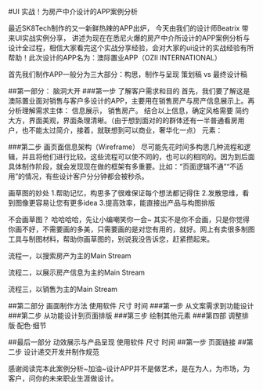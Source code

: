 #UI 实战！为房产中介设计的APP案例分析

最近SK8Tech制作的又一新鲜热辣的APP出炉， 今天由我们的设计师Beatrix 带来UI实战实例分享， 讲述为现在在悉尼火爆的房产中介所设计的APP案例分析与设计全过程，相信大家看完这个实战分享经验，会对大家的ui设计的实战经验有所帮助！此次设计的APP名为：澳际置业APP（OZII INTERNATIONAL）

首先我们制作APP一般分为三大部分：构思，制作与呈现
策划稿 vs 最终设计稿

##第一部分： 脑洞大开
###第一步 了解客户需求和目的
首先，我们要了解这是澳际置业面对销售与客户多设计的APP，主要用在销售房产与房产信息展示上。再分析理解需求主体： 信息展示， 销售房产。
结合以上信息，确定风格需要 简约大方，界面美观，界面条理清晰。（由于想到面对的的群体还有一半普通看房用户，也不能太过简介，接着，就联想到可以商业，奢华化一点）
元素：

###第二步 画页面信息架构（Wireframe）
尽可能先花时间多构思几种流程和逻辑，并且将他们进行比较。这些流程可以使不同的，也可以的相同的。因为到后面具体制作阶段，就会发现现在做的框架有多重要。比如：“页面逻辑不通”“不适用”的情况，有些设计客户分分钟都会被秒杀。

画草图的妙处
1.帮助记忆，构思多了很难保证每个想法都记得住
2.发散思维，看到图像更容易让您有更多idea
3.提高效率，能直接出产品与构图排版

不会画草图？
哈哈哈哈，先让小编嘲笑你一会~ 其实不是你不会画，只是你觉得你画不好，不需要画的多美，只需要画的是对您有用的，就好。网上有卖很多制图工具与制图材料，帮助你画草图的，别说我没告诉您，赶紧攒起来。

流程一，以搜索房产为主的Main Stream

流程二，以展示房产信息为主的Main Stream

流程三，以销售为主的Main Stream

##第二部分 画面制作方法
使用软件
尺寸
时间
###第一步 从文案需求到功能设计
###第二步 从功能设计到页面排版
###第三步 绘制其他元素
###第四部 调整排版·配色·细节

##最后一部分 动效展示与产品呈现
使用软件
尺寸
时间
##第一步 页面链接
##第二步 设计递交开发并制作规范 

感谢阅读完本此案例分析~加油~设计APP并不是做艺术，是在为人，为市场，为客户，问你的未来职业生涯做设计。
